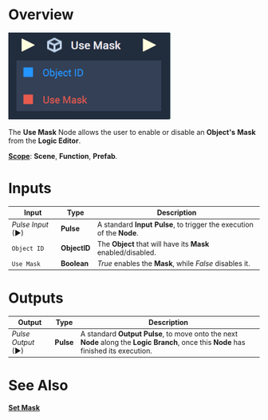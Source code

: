 # Overview

![The Use Mask Node.](../../../.gitbook/assets/usemask.png)

The **Use Mask** Node allows the user to enable or disable an **Object's** **Mask** from the **Logic Editor**.

[**Scope**](../../overview.md#scopes): **Scene**, **Function**, **Prefab**.


# Inputs

|Input|Type|Description|
|---|---|---|
|*Pulse Input* (►)|**Pulse**|A standard **Input Pulse**, to trigger the execution of the **Node**.|
|`Object ID`|**ObjectID**|The **Object** that will have its **Mask** enabled/disabled.|
|`Use Mask`|**Boolean**|*True* enables the **Mask**, while *False* disables it.|

# Outputs

|Output|Type|Description|
|---|---|---|
|*Pulse Output* (►)|**Pulse**|A standard **Output Pulse**, to move onto the next **Node** along the **Logic Branch**, once this **Node** has finished its execution.|

# See Also

[**Set Mask**](set-mask.md)

